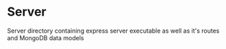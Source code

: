 # Server

Server directory containing express server executable
as well as it's routes and MongoDB data models